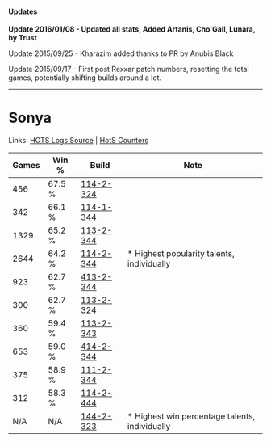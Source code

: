 #### Updates
**Update 2016/01/08 - Updated all stats, Added Artanis, Cho'Gall, Lunara, by Trust**

Update 2015/09/25 - Kharazim added thanks to PR by Anubis Black

Update 2015/09/17 - First post Rexxar patch numbers, resetting the total games, potentially shifting builds around a lot.

***

# Sonya

Links: [HOTS Logs Source](https://www.hotslogs.com/Sitewide/HeroDetails?Hero=Sonya) | [HotS Counters](http://hotscounters.com/#/hero/Sonya)

Games  | Win %  | Build     | Note
-----  | -----  | -----     | ----
456    | 67.5 % | [114-2-324](http://www.heroesfire.com/hots/talent-calculator/sonya#gWIq) | 
342    | 66.1 % | [114-1-344](http://www.heroesfire.com/hots/talent-calculator/sonya#gW3W) | 
1329   | 65.2 % | [113-2-344](http://www.heroesfire.com/hots/talent-calculator/sonya#gTsu) | 
2644   | 64.2 % | [114-2-344](http://www.heroesfire.com/hots/talent-calculator/sonya#gWJ8) | * Highest popularity talents, individually
923    | 62.7 % | [413-2-344](http://www.heroesfire.com/hots/talent-calculator/sonya#rwHu) | 
300    | 62.7 % | [113-2-324](http://www.heroesfire.com/hots/talent-calculator/sonya#gTsa) | 
360    | 59.4 % | [113-2-343](http://www.heroesfire.com/hots/talent-calculator/sonya#gTst) | 
653    | 59.0 % | [414-2-344](http://www.heroesfire.com/hots/talent-calculator/sonya#ryk8) | 
375    | 58.9 % | [111-2-344](http://www.heroesfire.com/hots/talent-calculator/sonya#gO-O) | 
312    | 58.3 % | [114-2-444](http://www.heroesfire.com/hots/talent-calculator/sonya#gWKi) | 
N/A    | N/A    | [144-2-323](http://www.heroesfire.com/hots/talent-calculator/sonya#hfYJ) | * Highest win percentage talents, individually
